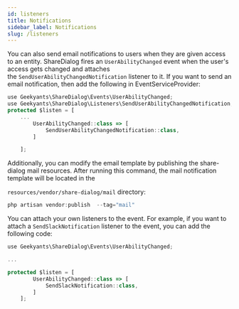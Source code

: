 ```yaml
---
id: listeners
title: Notifications
sidebar_label: Notifications
slug: /listeners
---
```


You can also send email notifications to users when they are given access to an entity. ShareDialog fires an `UserAbilityChanged` event when the user's access gets changed and attaches the `SendUserAbilityChangedNotification` listener to it. If you want to send an email notification, then add the following in EventServiceProvider:

```jsx
use Geekyants\ShareDialog\Events\UserAbilityChanged;
use Geekyants\ShareDialog\Listeners\SendUserAbilityChangedNotification;
protected $listen = [
    ...
        UserAbilityChanged::class => [
            SendUserAbilityChangedNotification::class,
        ]

    ];
```

Additionally, you can modify the email template by publishing the share-dialog mail resources. After running this command, the mail notification template will be located in the

`resources/vendor/share-dialog/mail` directory:

```jsx
php artisan vendor:publish  --tag="mail"
```

You can attach your own listeners to the event. For example, if you want to attach a `SendSlackNotification` listener to the event, you can add the following code:

```jsx
use Geekyants\ShareDialog\Events\UserAbilityChanged;

...

protected $listen = [
        UserAbilityChanged::class => [
            SendSlackNotification::class,
        ]
    ];
```

